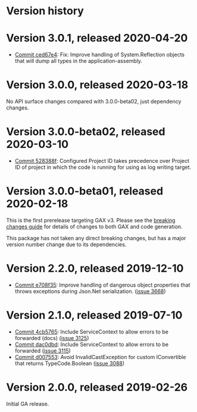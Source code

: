 # Version history

# Version 3.0.1, released 2020-04-20

- [Commit ced67e4](https://github.com/googleapis/google-cloud-dotnet/commit/ced67e4): Fix: Improve handling of System.Reflection objects that will dump all types in the application-assembly.

# Version 3.0.0, released 2020-03-18

No API surface changes compared with 3.0.0-beta02, just dependency
changes.

# Version 3.0.0-beta02, released 2020-03-10

- [Commit 528388f](https://github.com/googleapis/google-cloud-dotnet/commit/528388f): Configured Project ID takes precedence over Project ID of project in which the code is running for using as log writing target.

# Version 3.0.0-beta01, released 2020-02-18

This is the first prerelease targeting GAX v3. Please see the [breaking changes
guide](https://googleapis.github.io/google-cloud-dotnet/docs/guides/breaking-gax2.html)
for details of changes to both GAX and code generation.

This package has not taken any direct breaking changes, but has a major version number change due to its dependencies.

# Version 2.2.0, released 2019-12-10

- [Commit e708f35](https://github.com/googleapis/google-cloud-dotnet/commit/e708f35): Improve handling of dangerous object properties that throws exceptions during Json.Net serialization. ([issue 3668](https://github.com/googleapis/google-cloud-dotnet/issues/3668))

# Version 2.1.0, released 2019-07-10

- [Commit 4cb5765](https://github.com/googleapis/google-cloud-dotnet/commit/4cb5765): Include ServiceContext to allow errors to be forwarded (docs) ([issue 3125](https://github.com/googleapis/google-cloud-dotnet/issues/3125))
- [Commit dac0dbd](https://github.com/googleapis/google-cloud-dotnet/commit/dac0dbd): Include ServiceContext to allow errors to be forwarded ([issue 3115](https://github.com/googleapis/google-cloud-dotnet/issues/3115))
- [Commit d007553](https://github.com/googleapis/google-cloud-dotnet/commit/d007553): Avoid InvalidCastException for custom IConvertible that returns TypeCode.Boolean ([issue 3088](https://github.com/googleapis/google-cloud-dotnet/issues/3088))

# Version 2.0.0, released 2019-02-26

Initial GA release.
